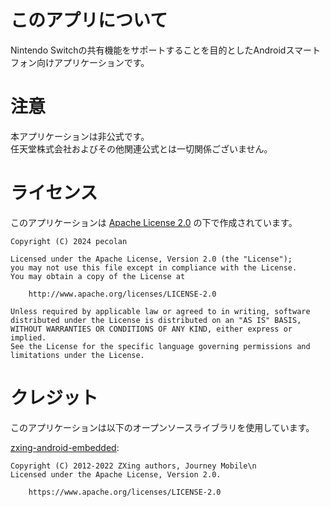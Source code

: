 # このアプリについて
Nintendo Switchの共有機能をサポートすることを目的としたAndroidスマートフォン向けアプリケーションです。<br>
# 注意
本アプリケーションは非公式です。<br>
任天堂株式会社およびその他関連公式とは一切関係ございません。<br>
# ライセンス
このアプリケーションは [Apache License 2.0][999] の下で作成されています。

	Copyright (C) 2024 pecolan

	Licensed under the Apache License, Version 2.0 (the "License");
	you may not use this file except in compliance with the License.
	You may obtain a copy of the License at

	    http://www.apache.org/licenses/LICENSE-2.0

	Unless required by applicable law or agreed to in writing, software
	distributed under the License is distributed on an "AS IS" BASIS,
	WITHOUT WARRANTIES OR CONDITIONS OF ANY KIND, either express or implied.
	See the License for the specific language governing permissions and
	limitations under the License.


# クレジット
このアプリケーションは以下のオープンソースライブラリを使用しています。

[zxing-android-embedded][1001]:

    Copyright (C) 2012-2022 ZXing authors, Journey Mobile\n
    Licensed under the Apache License, Version 2.0.
    
        https://www.apache.org/licenses/LICENSE-2.0

[999]: http://www.apache.org/licenses/LICENSE-2.0
[1001]: https://github.com/journeyapps/zxing-android-embedded